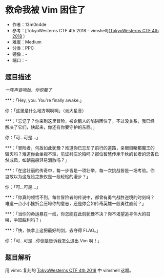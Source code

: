 # 救命我被 Vim 困住了

- 作者：13m0n4de
- 参考：\[TokyoWesterns CTF 4th 2018 - vimshell\]([TokyoWesterns CTF 4th 2018](https://ctftime.org/event/651) )
- 难度：Medium
- 分类：PPC
- 镜像：-
- 端口：-

## 题目描述

*一阵声音响起，你惊醒了*

\*\*\*：「Hey, you. You're finally awake.」

你：「这里是什么地方啊啊啊」（派大星音）

\*\*\*：「忘记了？你来到这里冒险，被企鹅人的陷阱困住了，不过没关系，我已经解决了它们，快起来，你还有你要守护的东西。」

你：「可...可是...」

\*\*\*：「冒险者，何故如此犹豫？难道你已忘却了前行的道路，亲眼目睹那魔王的毁灭吗？难道你会坐视不理，见证村庄沦陷吗？那位智慧传承千秋的长者的忠告已然成风，如朝露般轻易消散吗？」

\*\*\*：「在这壮丽的传奇中，每一步皆是一项壮举，每一次挑战皆是一场考验。你岂敢以为这危险之旅仅是一段轻松的漫步？」

你：「可...可是...」

\*\*\*：「你真的领悟不到，每位冒险者的传说中，都曾有勇气战胜逆境的时刻吗？难道一点小小挫折会压垮你的意志，还是你会如传奇英雄一般勇往直前？」

\*\*\*：「当你的命运悬在一线，你怎能在此刻犹豫不决？你不渴望追寻伟大的召唤，争取胜利吗？」

\*\*\*：「快，快拿上这把最好的剑，去夺得 FLAG。」

你：「可...可是...你倒是告诉我怎么退出 Vim 啊！」

## 题目解析

用 vimrc 复刻的 [TokyoWesterns CTF 4th 2018](https://ctftime.org/event/651) 中 vimshell 这题。
